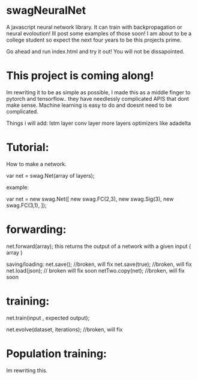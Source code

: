 # swagNeuralNet
A javascript neural network library. It can train with backpropagation or neural evoloution! Ill post some examples of those soon!
I am about to be a college student so expect the next four years to be this projects prime.

Go ahead and run index.html and try it out! You will not be dissapointed.

# This project is coming along!
Im rewriting it to be as simple as possible, I made this as a middle finger to 
pytorch and tensorflow.. they have needlessly complicated APIS that dont make
sense. Machine learning is easy to do and doesnt need to be complicated.

Things i will add:
lstm layer
conv layer
more layers
optimizers like adadelta

# Tutorial:

How to make a network.

var net = swag.Net(array of layers);

example:

var net = new swag.Net([
	new swag.FC(2,3),
	new swag.Sig(3),
	new swag.FC(3,1),
]);


# forwarding:

net.forward(array); this returns the output of a network with a given input ( array ) 

saving/loading:
net.save(); //broken, will fix 
net.save(true); //broken, will fix
net.load(json); // broken will fix soon
netTwo.copy(net); //broken, will fix soon

# training:
net.train(input , expected output);

net.evolve(dataset, iterations); //broken, will fix

# Population training:
Im rewriting this.
